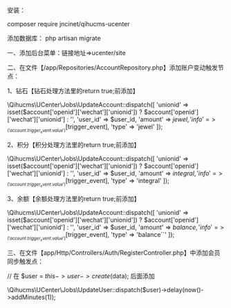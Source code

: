 安装：

composer require jncinet/qihucms-ucenter

添加数据库：
php artisan migrate

一、添加后台菜单：链接地址=>ucenter/site

二、在文件【/app/Repositories/AccountRepository.php】添加账户变动触发节点：

1、钻石【钻石处理方法里的return true;前添加】

\Qihucms\UCenter\Jobs\UpdateAccount::dispatch([
                    'unionid' => isset($account['openid']['wechat']['unionid']) ? $account['openid']['wechat']['unionid'] : '',
                    'user_id' => $user_id,
                    'amount' => $jewel,
                    'info' => __('account.trigger_event.value')[$trigger_event],
                    'type' => 'jewel'
                ]);


2、积分【积分处理方法里的return true;前添加】

\Qihucms\UCenter\Jobs\UpdateAccount::dispatch([
                    'unionid' => isset($account['openid']['wechat']['unionid']) ? $account['openid']['wechat']['unionid'] : '',
                    'user_id' => $user_id,
                    'amount' => $integral,
                    'info' => __('account.trigger_event.value')[$trigger_event],
                    'type' => 'integral'
                ]);
                
3、余额【余额处理方法里的return true;前添加】

\Qihucms\UCenter\Jobs\UpdateAccount::dispatch([
                    'unionid' => isset($account['openid']['wechat']['unionid']) ? $account['openid']['wechat']['unionid'] : '',
                    'user_id' => $user_id,
                    'amount' => $balance,
                    'info' => __('account.trigger_event.value')[$trigger_event],
                    'type' => 'balance``'
                ]);

三、在文件【app/Http/Controllers/Auth/RegisterController.php】中添加会员同步触发点：

// 在 $user = $this->user->create($data); 后面添加

\Qihucms\UCenter\Jobs\UpdateUser::dispatch($user)->delay(now()->addMinutes(1));

